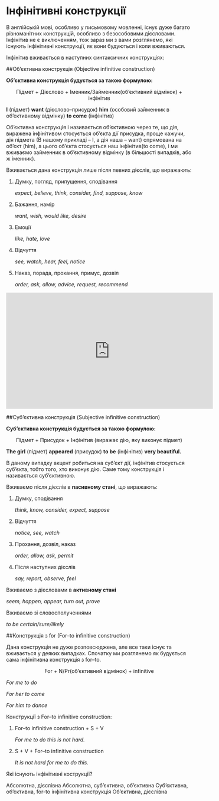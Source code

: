 # Iнфiнiтивнi конструкцiї

<p>В англійській мові, особливо у письмовому мовленні, існує дуже багато різноманітних конструкцій, особливо з безособовими дієсловами. Інфінітив не є виключенням, тож зараз ми з вами розглянемо, які існують інфінітивні конструкції, як вони будуються і коли вживаються.</p>

<p>Інфінітив вживається в наступних синтаксичних конструкціях:</p>

##Об’єктивна конструкція (Objective infinitive construction)

<p><b>Об’єктивна конструкція будується за такою формулою:</b></p>
<p align="center"><span class="p1">Підмет + Дієслово + Іменник/Займенник(об’єктивний відмінок) + інфінітив</span></p>

<p><b>I</b> (підмет) <b>want</b> (дієслово–присудок) <b>him</b> (особовий займенник в об’єктивному відмінку) <b>to come</b> (інфінітив)</p>

<p>Об’єктивна конструкція і називається об’єктивною через те, що дія, виражена інфінітивом стосується об’єкта дії присудка, проще кажучи, дія підмета (В нашому прикладі – I, а дія наша – want) спрямована на об’єкт (him), а цього об’єкта стосується наш інфінітив(to come), і  ми вживаємо займенник в об’єктивному відмінку (в більшості випадків, або ж іменник).</p>

<p><span class="p1">Вживається дана конструкція лише після певних дієслів, що виражають</span>:</p>
<ol>
<li>Думку, погляд, припущення, сподівання</li>
<p><i>expect, believe, think, consider, find, suppose, know</i></p>
<li>Бажання, намір</li>
<p><i>want, wish, would like, desire</i></p>
<li>Емоції</li>
<p><i>like, hate, love</i></p>
<li>Відчуття</li>
<p><i>see, watch, hear, feel, notice</i></p>
<li>Наказ, порада, прохання, примус, дозвіл</li>
<p><i>order, ask, allow, advice, request, recommend</i></p>
</ol>

<div class="fluidMedia">
<iframe align="center" width="560" height="315" src="https://www.youtube.com/embed/v4CKCRZSWeU" frameborder="0" allowfullscreen></iframe>
</div>
<div class="popup">
</div>

<p></p>

##Суб’єктивна конструкція (Subjective infinitive construction)

<p><b>Суб’єктивна конструкція будується за такою формулою:</b></p>
<p align="center"><span class="p1">Підмет  + Присудок  + Інфінітив (виражає дію, яку виконує підмет)</span></p>

<p><b>The girl</b> (підмет) <b>appeared</b> (присудок) <b>to be</b> (інфінітив) <b>very beautiful.</b></p>

<p>В даному випадку акцент робиться на суб’єкт дії, інфінітив стосується суб’єкта, тобто того, хто виконує дію. Саме тому конструкція і називається суб’єктивною.</p>

<p>Вживаємо після дієслів в <b>пасивному стані</b>, що виражають:</p>
<ol>
<li>Думку, сподівання</li>
<p><i>think, know, consider, expect, suppose</i></p>
<li>Відчуття</li>
<p><i>notice, see, watch</i></p>
<li>Прохання, дозвіл, наказ</li>
<p><i>order, allow, ask, permit</i></p>
<li>Після наступних дієслів</li>
<p><i>say, report, observe, feel</i></p>
</ol>
<p>Вживаємо з  дієсловами в <b>активному стані</b></p>
<p><i>seem, happen, appear, turn out, prove</i></p>
<p>Вживаємо зі словосполученнями</b></p>
<p><i>to be certain/sure/likely</i></p>

##Конструкція з for (For–to infinitive construction)

<p>Дана конструкція не дуже розповсюджена, але все таки існує та вживається у деяких випадках. Спочатку ми розглянемо як будується сама інфінітивна конструкція з for–to.</p>

<p align="center"><span class="p1">For + N/Pr(об’єктивний відмінок) + infinitive</span></p>

<p><i>For me to do</i></p>
<p><i>For her to come</i></p>
<p><i>For him to dance</i></p>

<p>Конструкції з For–to infinitive construction:</p>
<ol>
<li>For–to infinitive construction + S + V</li>
<p><i>For me to do this is not hard.</i></p>
<li>S + V + For–to infinitive construction</li>
<p><i>It is not hard for me to do this.</i></p>
</ol>

<quiz correctLabel="correct" incorrectLabel="incorrect" checkLabel="check">
    <question text="">
        <p>Які існують інфінітивні кострукції?</p>
        <answer>Абсолютна, дієслівна</answer>
        <answer>Абсолютна, суб’єктивна, об’єктивна</answer>
        <answer correct>Cуб’єктивна, об’єктивна, for-to інфінітивна конструкція</answer>
        <answer>Об’єктивна, дієслівна</answer>
    </question>
</quiz>